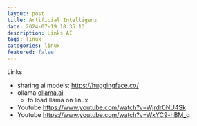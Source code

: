 ```yaml
---
layout: post
title: Artificial Intelligenz 
date: 2024-07-19 18:35:13
description: Links AI 
tags: linux
categories: linux
featured: false
---
```


Links
- sharing ai models: https://huggingface.co/
- ollama <a href="ollama.ai">ollama.ai</a>
  - to load llama on linux
- Youtube <a href="https://www.youtube.com/watch?v=Wjrdr0NU4Sk">https://www.youtube.com/watch?v=Wjrdr0NU4Sk</a>
- Youtube <a href="https://www.youtube.com/watch?v=WxYC9-hBM_g">https://www.youtube.com/watch?v=WxYC9-hBM_g</a>


